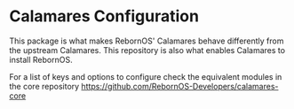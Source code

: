 # Calamares Configuration

This package is what makes RebornOS' Calamares behave differently from the upstream Calamares. This repository is also what enables Calamares to install RebornOS.

For a list of keys and options to configure check the equivalent modules in the core repository https://github.com/RebornOS-Developers/calamares-core
